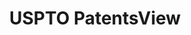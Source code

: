 ---
layout: default
bigquery: https://console.cloud.google.com/bigquery?p=patents-public-data&d=patentsview&page=dataset
citation: Attribution should be given to PatentsView for use, distribution, or derivative
  works.
code: https://github.com/CSSIP-AIR/PatentsView-Code-Snippets/
contributors: USPTO
cost: None
description: 'PatentsView includes US patent data including raw data (summaries, applications,
  pregrant applications), disambugations of inventors and assignees, and inventor
  gender estimates.  Also foreign priority data, # of figures and sheets, and government
  interest statements.'
documentation: https://patentsview.org/query/builder-faqs
last_edit: 04/08/2022, 11:40:45
location: https://patentsview.org/
maintained_by: USPTO
record_creation_timestamp: 12/2/2020 17:20:46
schema_fields:
- citation_id
- patent_id
- subsection_id
- sequence
- level_one
- organization
- action_date
- lname
- classification_level
- ipc_class
- disamb_assignee_id_20200331
- id
- disamb_inventor_id_20190820
- f371_date
- term_extension
- rel_id
- num
- rawassignee_id
- status
- ipc_version_indicator
- male_flag
- num_claims
- attribution_status
- abstract
- application_id
- main_group
- sector_title
- rule_47
- subcategory_id
- designation
- disamb_assignee_id_20200630
- latin_name
- disamb_inventor_id_20170307
- rawinventor_id
- uuid
- contract_award_number
- date
- country_transformed
- num_sheets
- disamb_assignee_id_20190312
- term_grant
- _371_date
- mainclass_id
- field_title
- deceased
- lapse_of_patent
- disamb_assignee_id_20191231
- series_code
- latitude
- title
- group
- classification_data_source
- text
- disamb_inventor_id_20201229
- male
- disamb_assignee_id_20200929
- applicant_type
- disamb_inventor_id_20191008
- number
- doc_type
- disamb_inventor_id_20200929
- disclaimer_date
- section_id
- disamb_inventor_id_20170808
- fname
- gi_statement
- disamb_inventor_id_20180528
- term_disclaimer
- subgroup_id
- num_figures
- category_id
- group_id
- disamb_inventor_id_20191231
- name
- county
- symbol_position
- type
- dependent
- disamb_inventor_id_20190312
- filename
- section
- lawyer_id
- publication_number
- disamb_assignee_id_20191008
- disamb_inventor_id_20171003
- doctype
- state_fips
- withdrawn
- relkind
- disamb_inventor_id_20171226
- disamb_assignee_id_20190820
- organization_id
- classification_status
- location_id
- latlong
- subgroup
- disamb_inventor_id_20200630
- name_last
- disamb_assignee_id_20181127
- exemplary
- name_first
- _102_date
- category
- field_id
- assignee_id
- longitude
- rawlocation_id
- disamb_inventor_id_20200331
- role
- subclass_id
- level_two
- county_fips
- level_three
- inventor_id
- city
- f102_date
- variety
- state
- length
- classification_value
- subclass
- country
- reldocno
- disamb_inventor_id_20181127
- kind
shortname: patentsview
tags:
- disambiguation
- United States
- gender
terms_of_use: Creative Commons Attribution 4.0 International License.
timeframe: 1963-1999
title: USPTO PatentsView
uuid: cf1780b1-e265-4e49-8d1d-83b9cfe0fd9a
---